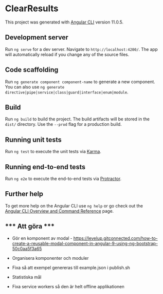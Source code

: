 # ClearResults

This project was generated with [Angular CLI](https://github.com/angular/angular-cli) version 11.0.5.

## Development server

Run `ng serve` for a dev server. Navigate to `http://localhost:4200/`. The app will automatically reload if you change any of the source files.

## Code scaffolding

Run `ng generate component component-name` to generate a new component. You can also use `ng generate directive|pipe|service|class|guard|interface|enum|module`.

## Build

Run `ng build` to build the project. The build artifacts will be stored in the `dist/` directory. Use the `--prod` flag for a production build.

## Running unit tests

Run `ng test` to execute the unit tests via [Karma](https://karma-runner.github.io).

## Running end-to-end tests

Run `ng e2e` to execute the end-to-end tests via [Protractor](http://www.protractortest.org/).

## Further help

To get more help on the Angular CLI use `ng help` or go check out the [Angular CLI Overview and Command Reference](https://angular.io/cli) page.


  ## *** Att göra *** ##


- Gör en komponent av modal - https://levelup.gitconnected.com/how-to-create-a-reusable-modal-component-in-angular-9-using-ng-bootstrap-50c0aa5f3a65

- Organisera komponenter och moduler
- Fixa så att exempel genereras till example.json i publish.sh
- Statistiska mål
- Fixa service workers så den är helt offline applikationen